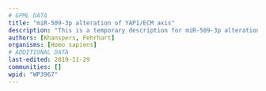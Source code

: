 ```yaml
---
# GPML DATA
title: "miR-509-3p alteration of YAP1/ECM axis"
description: "This is a temporary description for miR-509-3p alteration of YAP1/ECM axis"
authors: [Khanspers, Fehrhart]
organisms: [Homo sapiens]
# ADDITIONAL DATA
last-edited: 2019-11-29
communities: []
wpid: "WP3967"
---
```

